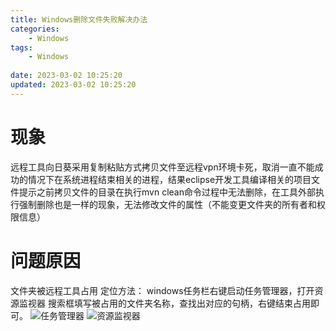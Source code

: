 ```yaml
---
title: Windows删除文件失败解决办法
categories:
	- Windows
tags: 
	- Windows
	
date: 2023-03-02 10:25:20
updated: 2023-03-02 10:25:20
---
```

<!-- toc -->

# <span id="inline-blue">现象</span>
远程工具向日葵采用复制粘贴方式拷贝文件至远程vpn环境卡死，取消一直不能成功的情况下在系统进程结束相关的进程，结果eclipse开发工具编译相关的项目文件提示之前拷贝文件的目录在执行mvn clean命令过程中无法删除，在工具外部执行强制删除也是一样的现象，无法修改文件的属性（不能变更文件夹的所有者和权限信息）
# <span id="inline-blue">问题原因</span>
文件夹被远程工具占用
定位方法：
windows任务栏右键启动任务管理器，打开资源监视器
搜索框填写被占用的文件夹名称，查找出对应的句柄，右键结束占用即可。
![任务管理器](/images/Windows/Windows_20230302_001.png)
![资源监视器](/images/Windows/Windows_20230302_002.png)
